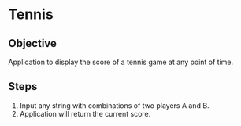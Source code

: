 # Tennis

Objective
---------

Application to display the score of a tennis game at any point of time.

Steps
-----

1. Input any string with combinations of two players A and B.
2. Application will return the current score.
